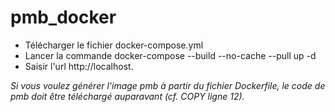 # pmb_docker
 
* Télécharger le fichier docker-compose.yml  
* Lancer la commande docker-compose --build --no-cache --pull up -d
* Saisir l'url http://localhost. 

_Si vous voulez générer l'image pmb à partir du fichier Dockerfile, le code de pmb doit être téléchargé auparavant (cf. COPY ligne 12)._  

